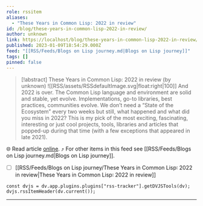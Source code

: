```yaml
---
role: rssitem
aliases:
  - "These Years in Common Lisp: 2022 in review"
id: /blog/these-years-in-common-lisp-2022-in-review/
author: unknown
link: https://localhost/blog/these-years-in-common-lisp-2022-in-review/
published: 2023-01-09T18:54:29.000Z
feed: "[[RSS/Feeds/Blogs on Lisp journey.md|Blogs on Lisp journey]]"
tags: []
pinned: false
---
```


> [!abstract] These Years in Common Lisp: 2022 in review (by unknown)
> ![[RSS/assets/RSSdefaultImage.svg|float:right|100]] And 2022 is over. The Common Lisp language and environment are solid and stable, yet evolve. Implementations, go-to libraries, best practices, communities evolve. We don’t need a “State of the Ecosystem” every two weeks but still, what happened and what did you miss in 2022? This is my pick of the most exciting, fascinating, interesting or just cool projects, tools, libraries and articles that popped-up during that time (with a few exceptions that appeared in late 2021).

🌐 Read article [online](https://localhost/blog/these-years-in-common-lisp-2022-in-review/). ⤴ For other items in this feed see [[RSS/Feeds/Blogs on Lisp journey.md|Blogs on Lisp journey]].

- [ ] [[RSS/Feeds/Blogs on Lisp journey/These Years in Common Lisp꞉ 2022 in review|These Years in Common Lisp꞉ 2022 in review]]

~~~dataviewjs
const dvjs = dv.app.plugins.plugins["rss-tracker"].getDVJSTools(dv);
dvjs.rssItemHeader(dv.current());
~~~

- - -


